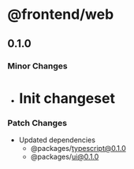 # @frontend/web

## 0.1.0

### Minor Changes

- # Init changeset

### Patch Changes

- Updated dependencies
  - @packages/typescript@0.1.0
  - @packages/ui@0.1.0
